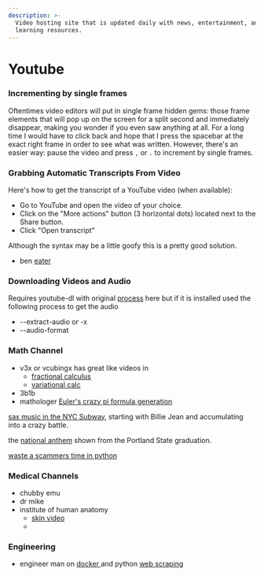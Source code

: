```yaml
---
description: >-
  Video hosting site that is updated daily with news, entertainment, and
  learning resources.
---
```


# Youtube

### Incrementing by single frames

Oftentimes video editors will put in single frame hidden gems: those frame elements that will pop up on the screen for a split second and immediately disappear,  making you wonder if you even saw anything at all. For a long time I would have to click back and hope that I press the spacebar at the exact right frame in order to see what was written. However, there's an easier way: pause the video and press `,` or `.` to increment by single frames.

### Grabbing Automatic Transcripts From Video

Here's how to get the transcript of a YouTube video \(when available\):

* Go to YouTube and open the video of your choice.
* Click on the "More actions" button \(3 horizontal dots\) located next to the Share button.
* Click "Open transcript"

Although the syntax may be a little goofy this is a pretty good solution.

* ben [eater](https://www.youtube.com/c/BenEater)

### Downloading Videos and Audio 

Requires youtube-dl with original [process](https://www.tecmint.com/download-mp3-song-from-youtube-videos/) here but if it is installed used the following process to get the audio 

* --extract-audio or -x 
* --audio-format 

### Math Channel 

* v3x or vcubingx has great like videos in 
  *  [fractional calculus](https://www.youtube.com/watch?v=A4sTAKN6yFA) 
  *  [variational calc ](https://www.youtube.com/watch?v=8SwKD5_VL5o)
*  3b1b
* mathologer [Euler's crazy pi formula generation](https://www.youtube.com/watch?v=WL_Yzbo1ha4)

[sax music in the NYC Subway](https://www.youtube.com/watch?v=27Dx6ztJ8jw), starting with Billie Jean and accumulating into a crazy battle. 

the [national anthem](https://www.youtube.com/watch?v=y2V0rG_4Ax4) shown from the Portland State graduation.

[waste a scammers time in python ](https://www.youtube.com/watch?v=UtNYzv8gLbs)

### Medical Channels

* chubby emu 
* dr mike 
* institute of human anatomy 
  *  [skin video](https://www.youtube.com/watch?v=eCsrAbUP-10)
  * 

### Engineering 

* engineer man on [docker ](https://www.youtube.com/watch?v=6aBsjT5HoGY)and python [web scraping](https://www.youtube.com/watch?v=6aBsjT5HoGY)



